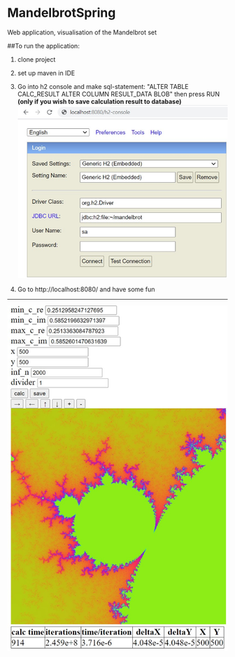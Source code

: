 # MandelbrotSpring
Web application, visualisation of the Mandelbrot set

##To run the application:
1. clone project
2. set up maven in IDE

3. Go into h2 console and make sql-statement:
"ALTER TABLE CALC_RESULT ALTER COLUMN RESULT_DATA BLOB" then press RUN  <br/>
**(only if you wish to save calculation result to database)**
 ![screenshot](ScreenShots/h2consoless.jpg ) <br/>


4. Go to http://localhost:8080/ and have some fun 

---

![screenshot](ScreenShots/screenshot.jpg)